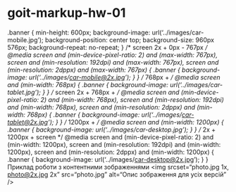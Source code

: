 # goit-markup-hw-01

.banner {
  min-height: 600px;
  background-image: url(‘../images/car-mobile.jpg’);
  background-position: center top;
  background-size: 960px 576px;
  background-repeat: no-repeat;
}
/*
screen
2x +
0px - 767px
*/
@media screen and (min-device-pixel-ratio: 2) and (max-width: 767px),
  screen and (min-resolution: 192dpi) and (max-width: 767px),
  screen and (min-resolution: 2dppx) and (max-width: 767px) {
  .banner {
    background-image: url(‘../images/car-mobile@2x.jpg’);
  }
}
/*
768px +
*/
@media screen and (min-width: 768px) {
  .banner {
    background-image: url(‘../images/car-tablet.jpg’);
  }
}
/*
screen
2x +
768px +
*/
@media screen and (min-device-pixel-ratio: 2) and (min-width: 768px),
  screen and (min-resolution: 192dpi) and (min-width: 768px),
  screen and (min-resolution: 2dppx) and (min-width: 768px) {
  .banner {
    background-image: url(‘../images/car-tablet@2x.jpg’);
  }
}
/*
1200px +
*/
@media screen and (min-width: 1200px) {
  .banner {
    background-image: url(‘../images/car-desktop.jpg’);
  }
}
/*
2x +
1200px +
screen
*/
@media screen and (min-device-pixel-ratio: 2) and (min-width: 1200px),
  screen and (min-resolution: 192dpi) and (min-width: 1200px),
  screen and (min-resolution: 2dppx) and (min-width: 1200px) {
  .banner {
    background-image: url(‘../images/car-desktop@2x.jpg’);
  }
}
Приклад роботи з контентними зображеннями
<img
 srcset=“photo.jpg 1x, photo@2x.jpg 2x”
 src=“photo.jpg”
 alt=“Опис зображення для усіх версій”
/>